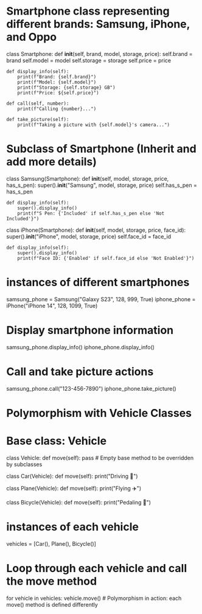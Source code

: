 # Smartphone class representing different brands: Samsung, iPhone, and Oppo
class Smartphone:
    def __init__(self, brand, model, storage, price):
        self.brand = brand
        self.model = model
        self.storage = storage
        self.price = price

    def display_info(self):
        print(f"Brand: {self.brand}")
        print(f"Model: {self.model}")
        print(f"Storage: {self.storage} GB")
        print(f"Price: ${self.price}")
    
    def call(self, number):
        print(f"Calling {number}...")
    
    def take_picture(self):
        print(f"Taking a picture with {self.model}'s camera...")

# Subclass of Smartphone (Inherit and add more details)
class Samsung(Smartphone):
    def __init__(self, model, storage, price, has_s_pen):
        super().__init__("Samsung", model, storage, price)
        self.has_s_pen = has_s_pen

    def display_info(self):
        super().display_info()
        print(f"S Pen: {'Included' if self.has_s_pen else 'Not Included'}")

class iPhone(Smartphone):
    def __init__(self, model, storage, price, face_id):
        super().__init__("iPhone", model, storage, price)
        self.face_id = face_id

    def display_info(self):
        super().display_info()
        print(f"Face ID: {'Enabled' if self.face_id else 'Not Enabled'}")

#  instances of different smartphones
samsung_phone = Samsung("Galaxy S23", 128, 999, True)
iphone_phone = iPhone("iPhone 14", 128, 1099, True)

# Display smartphone information
samsung_phone.display_info()
iphone_phone.display_info()

# Call and take picture actions
samsung_phone.call("123-456-7890")
iphone_phone.take_picture()













# Polymorphism with Vehicle Classes

# Base class: Vehicle
class Vehicle:
    def move(self):
        pass  # Empty base method to be overridden by subclasses

class Car(Vehicle):
    def move(self):
        print("Driving 🚗")

class Plane(Vehicle):
    def move(self):
        print("Flying ✈️")

class Bicycle(Vehicle):
    def move(self):
        print("Pedaling 🚴")

# instances of each vehicle
vehicles = [Car(), Plane(), Bicycle()]

# Loop through each vehicle and call the move method
for vehicle in vehicles:
    vehicle.move()  # Polymorphism in action: each move() method is defined differently

